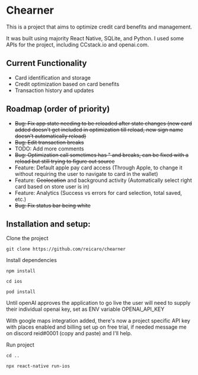 # Chearner
This is a project that aims to optimize credit card benefits and management. 

It was built using majority React Native, SQLite, and Python. I used some APIs for the project, including CCstack.io and openai.com.

## Current Functionality
* Card identification and storage
* Credit optimization based on card benefits
* Transaction history and updates

## Roadmap (order of priority)
* ~~Bug: Fix app state needing to be reloaded after state changes (new card added doesn't get included in optimization till reload, new sign name doesn't automatically reload)~~
* ~~Bug: Edit transaction breaks~~
* TODO: Add more comments
* ~~Bug: Optimization call sometimes has " and breaks, can be fixed with a reload but still trying to figure out source~~
* Feature: Default apple pay card access (Through Apple, to change it without requiring the user to navigate to card in the wallet)
* Feature: ~~Geolocation~~ and background activity (Automatically select right card based on store user is in)
* Feature: Analytics (Success vs errors for card selection, total saved, etc.)
* ~~Bug: Fix status bar being white~~

## Installation and setup:

Clone the project

```
git clone https://github.com/reicaro/chearner
```

Install dependencies

```
npm install
```

```
cd ios
```

```
pod install
```

Until openAI approves the application to go live the user will need to supply their individual openai key, set as ENV variable OPENAI_API_KEY

With google maps integration added, there's now a project specific API key with places enabled and billing set up on free trial, if needed message me on discord reіd#0001 (copy and paste) and I'll help.

Run project

```
cd ..
```

```
npx react-native run-ios
```
